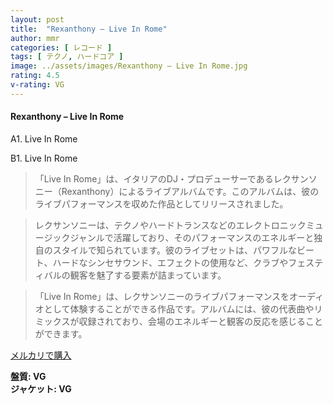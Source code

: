 ```yaml
---
layout: post
title:  "Rexanthony – Live In Rome"
author: mmr
categories: [ レコード ]
tags: [ テクノ, ハードコア ]
image: ../assets/images/Rexanthony – Live In Rome.jpg
rating: 4.5
v-rating: VG
---
```


#### Rexanthony – Live In Rome

A1. Live In Rome

B1. Live In Rome

> 「Live In Rome」は、イタリアのDJ・プロデューサーであるレクサンソニー（Rexanthony）によるライブアルバムです。このアルバムは、彼のライブパフォーマンスを収めた作品としてリリースされました。

> レクサンソニーは、テクノやハードトランスなどのエレクトロニックミュージックジャンルで活躍しており、そのパフォーマンスのエネルギーと独自のスタイルで知られています。彼のライブセットは、パワフルなビート、ハードなシンセサウンド、エフェクトの使用など、クラブやフェスティバルの観客を魅了する要素が詰まっています。

> 「Live In Rome」は、レクサンソニーのライブパフォーマンスをオーディオとして体験することができる作品です。アルバムには、彼の代表曲やリミックスが収録されており、会場のエネルギーと観客の反応を感じることができます。



[メルカリで購入](https://jp.mercari.com/item/m19682643460)

<div class="mt-4 mb-4 d-flex align-items-center">
<strong class="mr-1">盤質: VG</strong>
</div>
<div class="mt-4 mb-4 d-flex align-items-center">
<strong class="mr-1">ジャケット: VG</strong>
</div>
